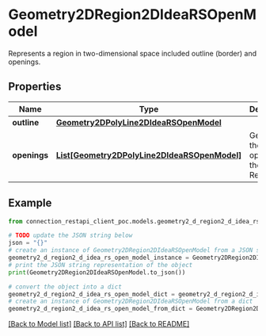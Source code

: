 # Geometry2DRegion2DIdeaRSOpenModel

Represents a region in two-dimensional space included outline (border) and openings.

## Properties

Name | Type | Description | Notes
------------ | ------------- | ------------- | -------------
**outline** | [**Geometry2DPolyLine2DIdeaRSOpenModel**](Geometry2DPolyLine2DIdeaRSOpenModel.md) |  | [optional] 
**openings** | [**List[Geometry2DPolyLine2DIdeaRSOpenModel]**](Geometry2DPolyLine2DIdeaRSOpenModel.md) | Gets or sets the list of openings in the Region2D. | [optional] 

## Example

```python
from connection_restapi_client_poc.models.geometry2_d_region2_d_idea_rs_open_model import Geometry2DRegion2DIdeaRSOpenModel

# TODO update the JSON string below
json = "{}"
# create an instance of Geometry2DRegion2DIdeaRSOpenModel from a JSON string
geometry2_d_region2_d_idea_rs_open_model_instance = Geometry2DRegion2DIdeaRSOpenModel.from_json(json)
# print the JSON string representation of the object
print(Geometry2DRegion2DIdeaRSOpenModel.to_json())

# convert the object into a dict
geometry2_d_region2_d_idea_rs_open_model_dict = geometry2_d_region2_d_idea_rs_open_model_instance.to_dict()
# create an instance of Geometry2DRegion2DIdeaRSOpenModel from a dict
geometry2_d_region2_d_idea_rs_open_model_from_dict = Geometry2DRegion2DIdeaRSOpenModel.from_dict(geometry2_d_region2_d_idea_rs_open_model_dict)
```
[[Back to Model list]](../README.md#documentation-for-models) [[Back to API list]](../README.md#documentation-for-api-endpoints) [[Back to README]](../README.md)


